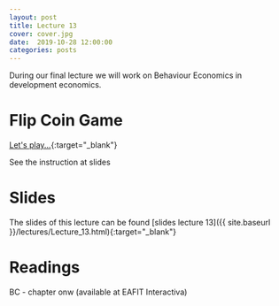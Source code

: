 ```yaml
---
layout: post
title: Lecture 13
cover: cover.jpg
date:  2019-10-28 12:00:00
categories: posts
---
```


During our final lecture we will work on Behaviour Economics in development economics.

# Flip Coin Game

[Let's play...](https://enke.to/x/#y6oKQQI5){:target="_blank"} 

See the instruction at slides

# Slides

The slides of this lecture can be found [slides lecture 13]({{ site.baseurl }}/lectures/Lecture_13.html){:target="_blank"} 

# Readings

BC - chapter onw (available at EAFIT Interactiva)
